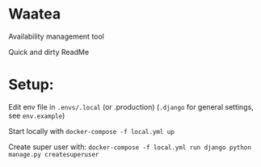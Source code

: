 # Waatea

Availability management tool

Quick and dirty ReadMe

# Setup:
Edit env file in `.envs/.local` (or .production)
(`.django` for general settings, see `env.example`)

Start locally with `docker-compose -f local.yml up`

Create super user with: 
`docker-compose -f local.yml run django python manage.py createsuperuser`
